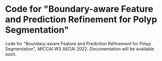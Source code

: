 # Code for "Boundary-aware Feature and Prediction Refinement for Polyp Segmentation"

code for "Boundary-aware Feature and Prediction Refinement for Polyp Segmentation", MICCAI WS AECAI 2022. Documentation will be available soon.
